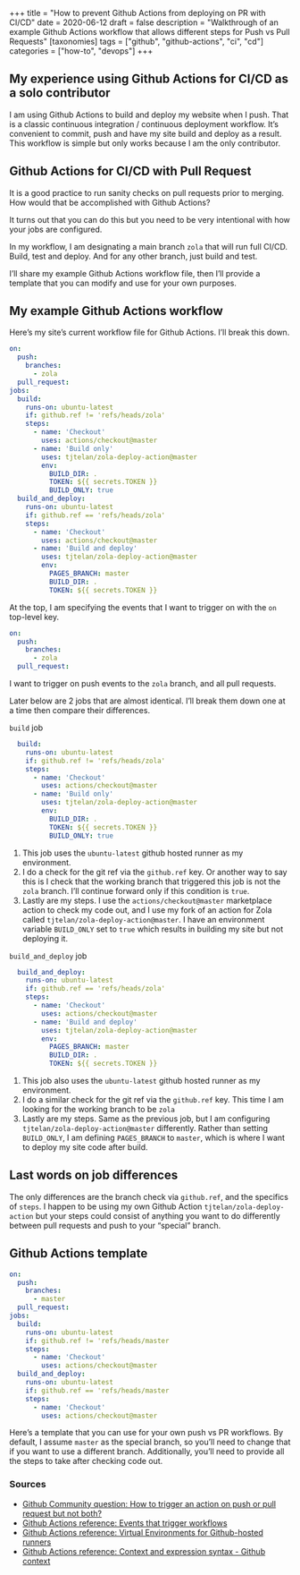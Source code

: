 +++
title = "How to prevent Github Actions from deploying on PR with CI/CD"
date = 2020-06-12
draft = false 
description = "Walkthrough of an example Github Actions workflow that allows different steps for Push vs Pull Requests"
[taxonomies]
tags = ["github", "github-actions", "ci", "cd"]
categories = ["how-to", "devops"]
+++
## My experience using Github Actions for CI/CD as a solo contributor

I am using Github Actions to build and deploy my website when I push. That is a classic continuous integration / continuous deployment workflow. It’s convenient to commit, push and have my site build and deploy as a result. This workflow is simple but only works because I am the only contributor.

## Github Actions for CI/CD with Pull Request

It is a good practice to run sanity checks on pull requests prior to merging. How would that be accomplished with Github Actions?

It turns out that you can do this but you need to be very intentional with how your jobs are configured.

In my workflow, I am designating a main branch `zola` that will run full CI/CD. Build, test and deploy. And for any other branch, just build and test.

I’ll share my example Github Actions workflow file, then I’ll provide a template that you can modify and use for your own purposes.

## My example Github Actions workflow

Here’s my site’s current workflow file for Github Actions. I’ll break this down.
```yaml
on:
  push:
    branches:
      - zola
  pull_request:
jobs:
  build:
    runs-on: ubuntu-latest
    if: github.ref != 'refs/heads/zola'
    steps:
      - name: 'Checkout'
        uses: actions/checkout@master
      - name: 'Build only'
        uses: tjtelan/zola-deploy-action@master
        env:
          BUILD_DIR: .
          TOKEN: ${{ secrets.TOKEN }}
          BUILD_ONLY: true
  build_and_deploy:
    runs-on: ubuntu-latest
    if: github.ref == 'refs/heads/zola'
    steps:
      - name: 'Checkout'
        uses: actions/checkout@master
      - name: 'Build and deploy'
        uses: tjtelan/zola-deploy-action@master
        env:
          PAGES_BRANCH: master
          BUILD_DIR: .
          TOKEN: ${{ secrets.TOKEN }}
```

At the top, I am specifying the events that I want to trigger on with the `on` top-level key.
```yaml
on:
  push:
    branches:
      - zola
  pull_request:
```
I want to trigger on push events to the `zola` branch, and all pull requests.

Later below are 2 jobs that are almost identical. I’ll break them down one at a time then compare their differences.

`build` job 
```yaml
  build:
    runs-on: ubuntu-latest
    if: github.ref != 'refs/heads/zola'
    steps:
      - name: 'Checkout'
        uses: actions/checkout@master
      - name: 'Build only'
        uses: tjtelan/zola-deploy-action@master
        env:
          BUILD_DIR: .
          TOKEN: ${{ secrets.TOKEN }}
          BUILD_ONLY: true
```
1. This job uses the `ubuntu-latest` github hosted runner as my environment.
2. I do a check for the git ref via the `github.ref` key. Or another way to say this is I check that the working branch that triggered this job is not the `zola` branch. I’ll continue forward only if this condition is `true`.
3. Lastly are my steps. I use the `actions/checkout@master` marketplace action to check my code out, and I use my fork of an action for Zola called `tjtelan/zola-deploy-action@master`. I have an environment variable `BUILD_ONLY` set to `true` which results in building my site but not deploying it.


`build_and_deploy` job
```yaml
  build_and_deploy:
    runs-on: ubuntu-latest
    if: github.ref == 'refs/heads/zola'
    steps:
      - name: 'Checkout'
        uses: actions/checkout@master
      - name: 'Build and deploy'
        uses: tjtelan/zola-deploy-action@master
        env:
          PAGES_BRANCH: master
          BUILD_DIR: .
          TOKEN: ${{ secrets.TOKEN }}
```
1. This job also uses the `ubuntu-latest` github hosted runner as my environment.
2. I do a similar check for the git ref via the `github.ref` key. This time I am looking for the working branch to be `zola`
3. Lastly are my steps. Same as the previous job, but I am configuring `tjtelan/zola-deploy-action@master` differently. Rather than setting `BUILD_ONLY`, I am defining `PAGES_BRANCH` to `master`, which is where I want to deploy my site code after build.

## Last words on job differences
The only differences are the branch check via `github.ref`, and the specifics of `steps`. I happen to be using my own Github Action `tjtelan/zola-deploy-action` but your steps could consist of anything you want to do differently between pull requests and push to your “special” branch.

## Github Actions template
```yaml
on:
  push:
    branches:
      - master
  pull_request:
jobs:
  build:
    runs-on: ubuntu-latest
    if: github.ref != 'refs/heads/master
    steps:
      - name: 'Checkout'
        uses: actions/checkout@master
  build_and_deploy:
    runs-on: ubuntu-latest
    if: github.ref == 'refs/heads/master
    steps:
      - name: 'Checkout'
        uses: actions/checkout@master
```
Here’s a template that you can use for your own push vs PR workflows. By default, I assume `master` as the special branch, so you’ll need to change that if you want to use a different branch. Additionally, you’ll need to provide all the steps to take after checking code out.

### Sources
* [Github Community question: How to trigger an action on push or pull request but not both?](https://github.community/t/how-to-trigger-an-action-on-push-or-pull-request-but-not-both/16662/3)
* [Github Actions reference: Events that trigger workflows](https://help.github.com/en/actions/reference/events-that-trigger-workflows) 
* [Github Actions reference: Virtual Environments for Github-hosted runners](https://help.github.com/en/actions/reference/virtual-environments-for-github-hosted-runners)
* [Github Actions reference: Context and expression syntax - Github context](https://help.github.com/en/actions/reference/context-and-expression-syntax-for-github-actions#github-context)
